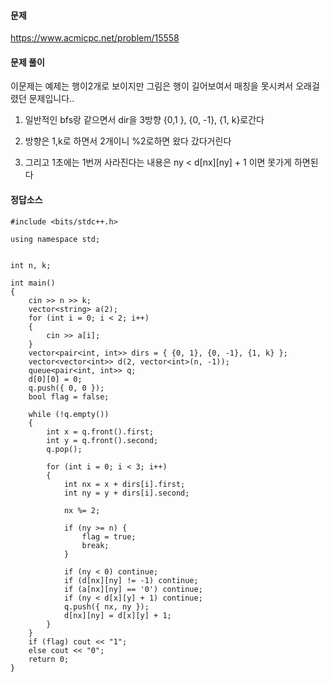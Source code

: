 #### 문제 
https://www.acmicpc.net/problem/15558

#### 문제 풀이 
이문제는 예제는 행이2개로 보이지만 그림은 행이 길어보여서 매칭을 못시켜서 오래걸렸던 문제입니다..

1. 일반적인 bfs랑 같으면서 dir을 3방향 {0,1 }, {0, -1}, {1, k}로간다

2. 방향은 1,k로 하면서 2개이니 %2로하면 왔다 갔다거린다 

3. 그리고 1초에는 1번꺼 사라진다는 내용은 
   ny  <  d[nx][ny] + 1 이면 못가게 하면된다 


#### 정답소스 

````
#include <bits/stdc++.h>

using namespace std;


int n, k;

int main() 
{
	cin >> n >> k;
	vector<string> a(2);
	for (int i = 0; i < 2; i++)
	{
		cin >> a[i];
	}
	vector<pair<int, int>> dirs = { {0, 1}, {0, -1}, {1, k} };
	vector<vector<int>> d(2, vector<int>(n, -1));
	queue<pair<int, int>> q;
	d[0][0] = 0;
	q.push({ 0, 0 });
	bool flag = false;

	while (!q.empty())
	{
		int x = q.front().first;
		int y = q.front().second;
		q.pop();

		for (int i = 0; i < 3; i++)
		{
			int nx = x + dirs[i].first;
			int ny = y + dirs[i].second;

			nx %= 2;	

			if (ny >= n) {
				flag = true;
				break;
			}

			if (ny < 0) continue;
			if (d[nx][ny] != -1) continue;
			if (a[nx][ny] == '0') continue;
			if (ny < d[x][y] + 1) continue;
			q.push({ nx, ny });
			d[nx][ny] = d[x][y] + 1;
		}
	}
	if (flag) cout << "1";
	else cout << "0";
	return 0;
}
````